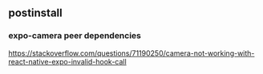 ## postinstall

### expo-camera peer dependencies

https://stackoverflow.com/questions/71190250/camera-not-working-with-react-native-expo-invalid-hook-call
